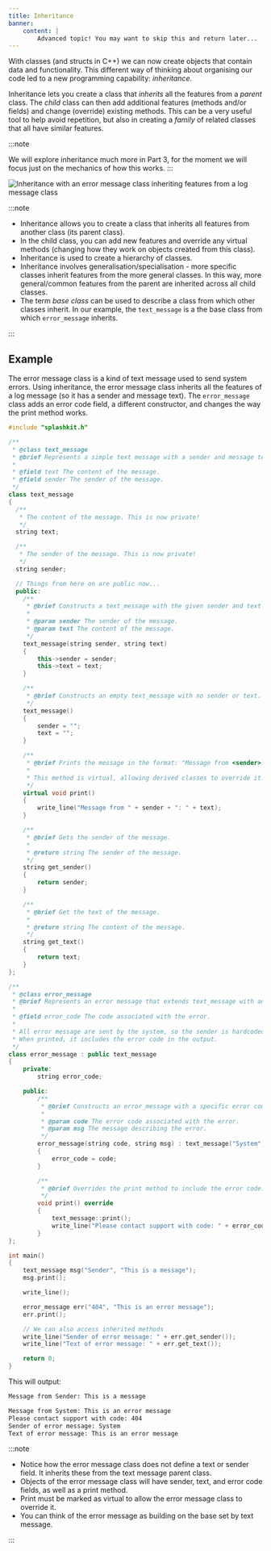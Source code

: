 ```yaml
---
title: Inheritance
banner:
    content: |
        Advanced topic! You may want to skip this and return later...
---
```


With classes (and structs in C++) we can now create objects that contain data and functionality. This different way of thinking about organising our code led to a new programming capability: *inheritance*.

Inheritance lets you create a class that *inherits* all the features from a *parent* class. The *child* class can then add additional features (methods and/or fields) and change (override) existing methods. This can be a very useful tool to help avoid repetition, but also in creating a *family* of related classes that all have similar features.

:::note

We will explore inheritance much more in Part 3, for the moment we will focus just on the mechanics of how this works.
:::

![Inheritance with an error message class inheriting features from a log message class](./images/inheritance.png)

:::note

- Inheritance allows you to create a class that inherits all features from another class (its parent class).
- In the child class, you can add new features and override any virtual methods (changing how they work on objects created from this class).
- Inheritance is used to create a hierarchy of classes.
- Inheritance involves generalisation/specialisation - more specific classes inherit features from the more general classes. In this way, more general/common features from the parent are inherited across all child classes.
- The term *base class* can be used to describe a class from which other classes inherit. In our example, the `text_message` is a the base class from which `error_message` inherits.

:::

## Example

The error message class is a kind of text message used to send system errors. Using inheritance, the error message class inherits all the features of a log message (so it has a sender and message text). The `error_message` class adds an error code field, a different constructor, and changes the way the print method works.

```cpp {55-73,85-110,119-120,123-124}
#include "splashkit.h"

/**
 * @class text_message
 * @brief Represents a simple text message with a sender and message text.
 *
 * @field text The content of the message.
 * @field sender The sender of the message.
 */
class text_message
{
  /**
   * The content of the message. This is now private!
   */
  string text;

  /**
   * The sender of the message. This is now private!
   */
  string sender;

  // Things from here on are public now...
  public:
    /**
     * @brief Constructs a text_message with the given sender and text.
     *
     * @param sender The sender of the message.
     * @param text The content of the message.
     */
    text_message(string sender, string text)
    {
        this->sender = sender;
        this->text = text;
    }

    /**
     * @brief Constructs an empty text_message with no sender or text.
     */
    text_message()
    {
        sender = "";
        text = "";
    }

    /**
     * @brief Prints the message in the format: "Message from <sender>: <text>"
     * 
     * This method is virtual, allowing derived classes to override it.
     */
    virtual void print()
    {
        write_line("Message from " + sender + ": " + text);
    }

    /**
     * @brief Gets the sender of the message.
     *
     * @return string The sender of the message.
     */
    string get_sender()
    {
        return sender;
    }

    /**
     * @brief Get the text of the message.
     * 
     * @return string The content of the message.
     */
    string get_text()
    {
        return text;
    }
};

/**
 * @class error_message
 * @brief Represents an error message that extends text_message with an error code.
 * 
 * @field error_code The code associated with the error.
 * 
 * All error message are sent by the system, so the sender is hardcoded to "System".
 * When printed, it includes the error code in the output.
 */
class error_message : public text_message
{
    private:
        string error_code;

    public:
        /**
         * @brief Constructs an error_message with a specific error code and message.
         *
         * @param code The error code associated with the error.
         * @param msg The message describing the error.
         */
        error_message(string code, string msg) : text_message("System", msg)
        {
            error_code = code;
        }

        /**
         * @brief Overrides the print method to include the error code.
         */
        void print() override
        {
            text_message::print();
            write_line("Please contact support with code: " + error_code);
        }
};

int main()
{
    text_message msg("Sender", "This is a message");
    msg.print();

    write_line();

    error_message err("404", "This is an error message");
    err.print();

    // We can also access inherited methods
    write_line("Sender of error message: " + err.get_sender());
    write_line("Text of error message: " + err.get_text());

    return 0;
}
```

This will output:

```sh
Message from Sender: This is a message

Message from System: This is an error message
Please contact support with code: 404
Sender of error message: System
Text of error message: This is an error message
```

:::note

- Notice how the error message class does not define a text or sender field. It inherits these from the text message parent class.
- Objects of the error message class will have sender, text, and error code fields, as well as a print method.
- Print must be marked as virtual to allow the error message class to override it.
- You can think of the error message as building on the base set by text message.

:::
